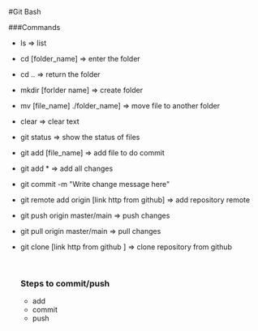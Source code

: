 #Git Bash

###Commands
 - ls => list

 - cd [folder_name] => enter the folder

 - cd .. => return the folder

 - mkdir [forlder name] => create folder

 - mv [file_name] ./folder_name] => move file to another folder

 - clear => clear text

 - git status => show the status of files

 - git add [file_name] => add file to do commit

 - git add * => add all changes

 - git commit -m "Write change message here"

 - git remote add origin [link http from github] => add repository remote

 - git push origin master/main => push changes

 - git pull origin master/main => pull changes

 - git clone [link http from github ] => clone repository from github

   ​

   ### Steps to commit/push

   - add
   - commit
   - push

   ​